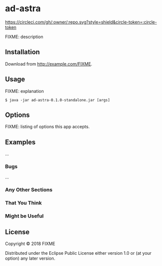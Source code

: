 # ad-astra

https://circleci.com/gh/:owner/:repo.svg?style=shield&circle-token=:circle-token

FIXME: description

## Installation

Download from http://example.com/FIXME.

## Usage

FIXME: explanation

    $ java -jar ad-astra-0.1.0-standalone.jar [args]

## Options

FIXME: listing of options this app accepts.

## Examples

...

### Bugs

...

### Any Other Sections
### That You Think
### Might be Useful

## License

Copyright © 2018 FIXME

Distributed under the Eclipse Public License either version 1.0 or (at
your option) any later version.
